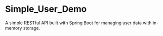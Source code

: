 # Simple_User_Demo
A simple RESTful API built with Spring Boot for managing user data with in-memory storage.
